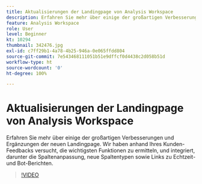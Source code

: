 ```yaml
---
title: Aktualisierungen der Landingpage von Analysis Workspace
description: Erfahren Sie mehr über einige der großartigen Verbesserungen und Ergänzungen der neuen Landingpage. Wir haben anhand Ihres Kunden-Feedbacks versucht, die wichtigsten Funktionen zu ermitteln, und integriert, darunter die Spaltenanpassung, neue Spaltentypen sowie Links zu Echtzeit- und Bot-Berichten.
feature: Analysis Workspace
role: User
level: Beginner
kt: 10294
thumbnail: 342476.jpg
exl-id: c7ff29b1-4a78-4b25-946a-0e065ffdd804
source-git-commit: 7e543468111051b51e9dffcf0d4438c2d058b51d
workflow-type: ht
source-wordcount: '0'
ht-degree: 100%

---
```


# Aktualisierungen der Landingpage von Analysis Workspace

Erfahren Sie mehr über einige der großartigen Verbesserungen und Ergänzungen der neuen Landingpage. Wir haben anhand Ihres Kunden-Feedbacks versucht, die wichtigsten Funktionen zu ermitteln, und integriert, darunter die Spaltenanpassung, neue Spaltentypen sowie Links zu Echtzeit- und Bot-Berichten.

>[!VIDEO](https://video.tv.adobe.com/v/342476/?quality=12&learn=on)
